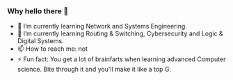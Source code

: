 ### Why hello there 👋

- 🔭 I’m currently learning Network and Systems Engineering.
- 🌱 I’m currently learning Routing & Switching, Cybersecurity and Logic & Digital Systems.
- 📫 How to reach me: not
- ⚡ Fun fact: You get a lot of brainfarts when learning advanced Computer science.
     Bite through it and you'll make it like a top G.
